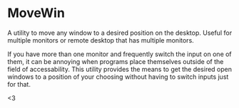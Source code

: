 # MoveWin
A utility to move any window to a desired position on the desktop. Useful for multiple monitors or remote desktop that has multiple monitors.

If you have more than one monitor and frequently switch the input on one of them, it can be annoying when programs place themselves
outside of the field of accessability. This utility provides the means to get the desired open windows to a position of your choosing
without having to switch inputs just for that.

<3


